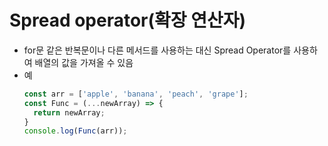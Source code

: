 # Spread operator(확장 연산자)
* for문 같은 반복문이나 다른 메서드를 사용하는 대신 Spread Operator를 사용하여 배열의 값을 가져올 수 있음
* 예
  ```javascript
  const arr = ['apple', 'banana', 'peach', 'grape'];
  const Func = (...newArray) => {
    return newArray;
  }
  console.log(Func(arr));
  ```